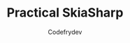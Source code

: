 ---
title: "Practical SkiaSharp"
author: "Codefrydev"
weight: 100  
description: "SkiaSharp is a cross-platform 2D graphics API for .NET platforms based on Google's Skia Graphics Library. It provides a comprehensive 2D API that can be used across mobile, server and desktop models to render images."  
hideMeta: true
---